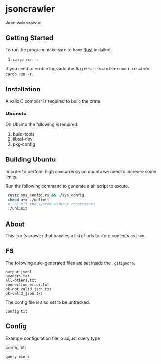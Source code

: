 # jsoncrawler

Json web crawler

## Getting Started

To run the program make sure to have [Rust](https://doc.rust-lang.org/book/ch01-01-installation.html) installed.

1. `cargo run -r`

If you need to enable logs add the flag `RUST_LOG=info` ex: `RUST_LOG=info cargo run -r`.

## Installation

A valid C compiler is required to build the crate.

### Ubunutu

On Ubuntu the following is required:

1. build-tools
1. libssl-dev
1. pkg-config

## Building Ubuntu

In order to perform high concurrency on ubuntu we need to increase some limits.

Run the following command to generate a sh script to excute.

```sh
 rustc sys_config.rs && ./sys_config
 chmod u+x ./unlimit
 # unlimit the system without constraints
 ./unlimit
```

## About

This is a fs crawler that handles a list of urls to store contents as json.

## FS

The following auto-generated files are set inside the `.gitignore`.

```
output.jsonl
headers.txt
all-others.txt
connection_error.txt
ok-not_valid_json.txt
ok-valid_json.txt
```

The config file is also set to be untracked.

```
config.txt
```

## Config

Example configuration file to adjust query type

config.txt:

```
query users
```
